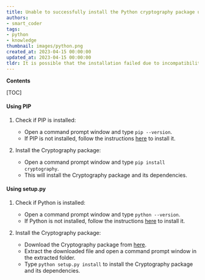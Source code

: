 ```yaml
---
title: Unable to successfully install the Python cryptography package using both pip and setup.py
authors:
- smart_coder
tags:
- python
- knowledge
thumbnail: images/python.png
created_at: 2023-04-15 00:00:00
updated_at: 2023-04-15 00:00:00
tldr: It is possible that the installation failed due to incompatibilities with the operating system or other installed packages.
---
```


**Contents**

[TOC]

#### Using PIP

1. Check if PIP is installed: 
    - Open a command prompt window and type `pip --version`. 
    - If PIP is not installed, follow the instructions [here](https://pip.pypa.io/en/stable/installing/) to install it.

2. Install the Cryptography package: 
    - Open a command prompt window and type `pip install cryptography`. 
    - This will install the Cryptography package and its dependencies.

#### Using setup.py

1. Check if Python is installed: 
    - Open a command prompt window and type `python --version`. 
    - If Python is not installed, follow the instructions [here](https://www.python.org/downloads/) to install it.

2. Install the Cryptography package: 
    - Download the Cryptography package from [here](https://pypi.org/project/cryptography/). 
    - Extract the downloaded file and open a command prompt window in the extracted folder. 
    - Type `python setup.py install` to install the Cryptography package and its dependencies.

